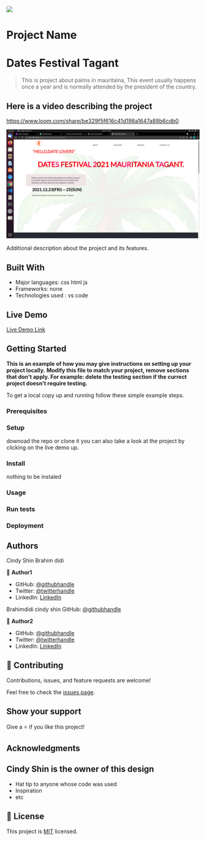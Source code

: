 ![](https://img.shields.io/badge/Microverse-blueviolet)

# Project Name 
# Dates Festival Tagant

> This is project about palms in mauritaina, This event usually happens once a year 
and is normally attended by the president of the country.

## Here is a video describing the project 
https://www.loom.com/share/be329f5f616c41d198a1647a88b6cdb0

![screenshot](Project-screenShoot.png)

Additional description about the project and its features.

## Built With

- Major languages: css html js
- Frameworks: none
- Technologies used : vs code

## Live Demo

[Live Demo Link](https://brahimdidi.github.io/DatesFestival/home.htmll)


## Getting Started

**This is an example of how you may give instructions on setting up your project locally.**
**Modify this file to match your project, remove sections that don't apply. For example: delete the testing section if the currect project doesn't require testing.**


To get a local copy up and running follow these simple example steps.

### Prerequisites

### Setup
downoad the repo or clone it 
you can also take a look at the project by clicking on the live demo up.

### Install
nothing to be instaled

### Usage

### Run tests

### Deployment



## Authors
Cindy Shin
Brahim didi

👤 **Author1**

- GitHub: [@githubhandle](https://github.com/githubhandle)
- Twitter: [@twitterhandle](https://twitter.com/twitterhandle)
- LinkedIn: [LinkedIn](https://linkedin.com/in/linkedinhandle)

Brahimdidi
cindy shin 
GitHub: [@githubhandle](https://github.com/brahimdidi)

👤 **Author2**

- GitHub: [@githubhandle](https://github.com/githubhandle)
- Twitter: [@twitterhandle](https://twitter.com/twitterhandle)
- LinkedIn: [LinkedIn](https://linkedin.com/in/linkedinhandle)

## 🤝 Contributing

Contributions, issues, and feature requests are welcome!

Feel free to check the [issues page](../../issues/).

## Show your support

Give a ⭐️ if you like this project!

## Acknowledgments
## Cindy Shin is the owner of this design
- Hat tip to anyone whose code was used
- Inspiration
- etc

## 📝 License

This project is [MIT](./MIT.md) licensed.

